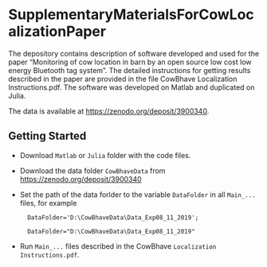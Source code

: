 # SupplementaryMaterialsForCowLocalizationPaper
The depository contains description of software developed and used for the paper “Monitoring of cow location in barn by an open source low cost low energy Bluetooth tag system”. The detailed instructions for getting results described in the paper are provided in the file CowBhave Localization Instructions.pdf.
The software was developed on Matlab and duplicated on Julia.

The data is available at https://zenodo.org/deposit/3900340.

## Getting Started 

- Download `Matlab` or `Julia` folder with the code files.

- Download the data folder `CowBhaveData` from https://zenodo.org/deposit/3900340

- Set the path of the data forlder to the variable `DataFolder` in all `Main_...` files, for example 

        DataFolder='D:\CowBhaveData\Data_Exp08_11_2019';

        DataFolder="D:\CowBhaveData\Data_Exp08_11_2019"

- Run `Main_...` files described in the CowBhave `Localization Instructions.pdf`.
